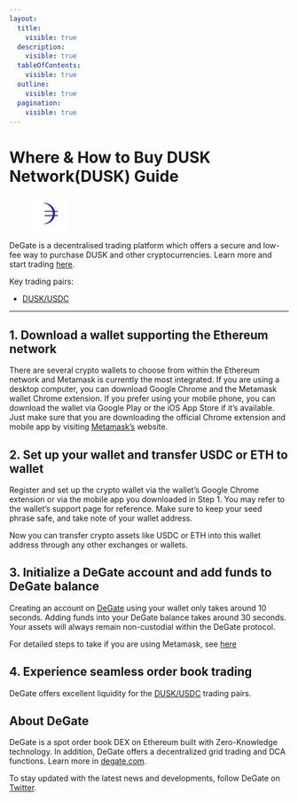 ```yaml
---
layout:
  title:
    visible: true
  description:
    visible: true
  tableOfContents:
    visible: true
  outline:
    visible: true
  pagination:
    visible: true
---
```


# Where & How to Buy DUSK Network(DUSK) Guide

<figure><img src="../.gitbook/assets/dusk_0x940a2db1b7008b6c776d4faaca729d6d4a4aa551.png" alt="DUSK" width="64"><figcaption></figcaption></figure>

DeGate is a decentralised trading platform which offers a secure and low-fee way to purchase DUSK and other cryptocurrencies. Learn more and start trading [here](https://app.degate.com/trade/USDC/0x940a2db1b7008b6c776d4faaca729d6d4a4aa551?utm_source=howtobuy).&#x20;

Key trading pairs:

* [DUSK/USDC](https://app.degate.com/trade/USDC/0x940a2db1b7008b6c776d4faaca729d6d4a4aa551?utm_source=howtobuy)

***

## 1. Download a wallet supporting the Ethereum network

There are several crypto wallets to choose from within the Ethereum network and Metamask is currently the most integrated. If you are using a desktop computer, you can download Google Chrome and the Metamask wallet Chrome extension. If you prefer using your mobile phone, you can download the wallet via Google Play or the iOS App Store if it’s available. Just make sure that you are downloading the official Chrome extension and mobile app by visiting [Metamask’s](https://metamask.io/) website.

## 2. Set up your wallet and transfer USDC or ETH to wallet

Register and set up the crypto wallet via the wallet’s Google Chrome extension or via the mobile app you downloaded in Step 1. You may refer to the wallet’s support page for reference. Make sure to keep your seed phrase safe, and take note of your wallet address.&#x20;

Now you can transfer crypto assets like USDC or ETH into this wallet address through any other exchanges or wallets.

## 3. Initialize a DeGate account and add funds to DeGate balance

Creating an account on [DeGate](https://app.degate.com/?utm_source=DUSK_howtobuy) using your wallet only takes around 10 seconds. Adding funds into your DeGate balance takes around 30 seconds. Your assets will always remain non-custodial within the DeGate protocol.

For detailed steps to take if you are using Metamask, see [here](https://docs.degate.com/v/product_en/main-features/wallet-connectivity/metamask)

## 4. Experience seamless order book trading

DeGate offers excellent liquidity for the [DUSK/USDC](https://app.degate.com/trade/USDC/0x940a2db1b7008b6c776d4faaca729d6d4a4aa551?utm_source=howtobuy) trading pairs.&#x20;

## About DeGate

DeGate is a spot order book DEX on Ethereum built with Zero-Knowledge technology. In addition, DeGate offers a decentralized grid trading and DCA functions.  Learn more in [degate.com](https://degate.com/?utm_source=DUSK_howtobuy).

To stay updated with the latest news and developments, follow DeGate on [Twitter](https://twitter.com/degatedex).
